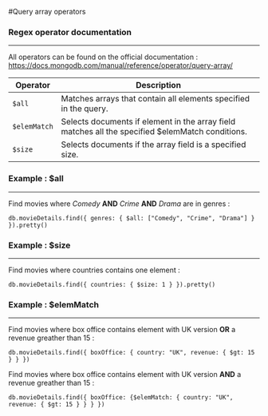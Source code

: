 #Query array operators

### Regex operator documentation
---

All operators can be found on the official documentation : https://docs.mongodb.com/manual/reference/operator/query-array/

| Operator     | Description                                                                                       |
|--------------|---------------------------------------------------------------------------------------------------|
| `$all`       | Matches arrays that contain all elements specified in the query.                                  |
| `$elemMatch` | Selects documents if element in the array field matches all the specified $elemMatch conditions.  |
| `$size`      | Selects documents if the array field is a specified size.                                         |

### Example : $all
--- 

Find movies where *Comedy* **AND** *Crime* **AND** *Drama* are in genres :

	db.movieDetails.find({ genres: { $all: ["Comedy", "Crime", "Drama"] } }).pretty()

### Example : $size
--- 

Find movies where countries contains one element : 

	db.movieDetails.find({ countries: { $size: 1 } }).pretty()

### Example : $elemMatch
--- 

Find movies where box office contains element with UK version **OR** a revenue greather than 15 :
 
	db.movieDetails.find({ boxOffice: { country: "UK", revenue: { $gt: 15 } } })

Find movies where box office contains element with UK version **AND** a revenue greather than 15 :

	db.movieDetails.find({ boxOffice: {$elemMatch: { country: "UK", revenue: { $gt: 15 } } } })












